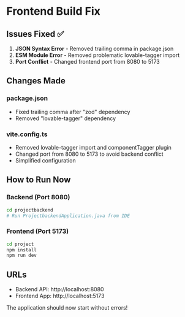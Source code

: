 # Frontend Build Fix

## Issues Fixed ✅

1. **JSON Syntax Error** - Removed trailing comma in package.json
2. **ESM Module Error** - Removed problematic lovable-tagger import
3. **Port Conflict** - Changed frontend port from 8080 to 5173

## Changes Made

### package.json
- Fixed trailing comma after "zod" dependency
- Removed "lovable-tagger" dependency

### vite.config.ts  
- Removed lovable-tagger import and componentTagger plugin
- Changed port from 8080 to 5173 to avoid backend conflict
- Simplified configuration

## How to Run Now

### Backend (Port 8080)
```bash
cd projectbackend
# Run ProjectbackendApplication.java from IDE
```

### Frontend (Port 5173)
```bash
cd project
npm install
npm run dev
```

## URLs
- Backend API: http://localhost:8080
- Frontend App: http://localhost:5173

The application should now start without errors!